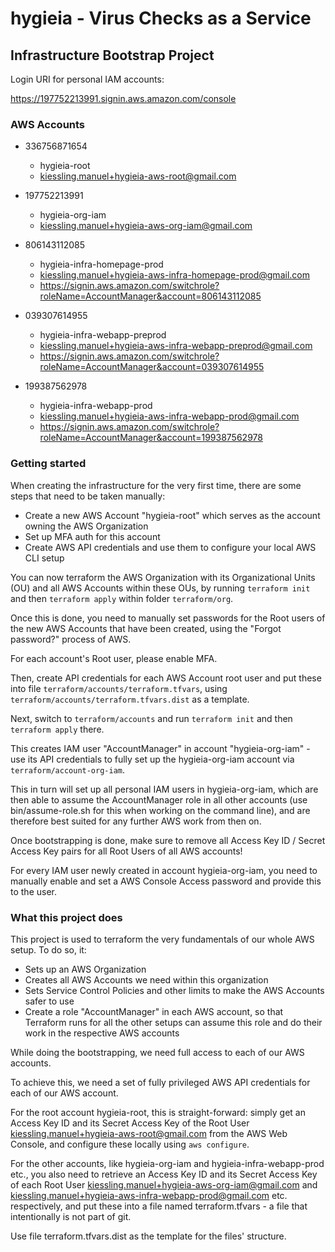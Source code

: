 # hygieia - Virus Checks as a Service

## Infrastructure Bootstrap Project

Login URI for personal IAM accounts:

https://197752213991.signin.aws.amazon.com/console


### AWS Accounts

- 336756871654
    - hygieia-root
    - kiessling.manuel+hygieia-aws-root@gmail.com

- 197752213991
    - hygieia-org-iam
    - kiessling.manuel+hygieia-aws-org-iam@gmail.com

- 806143112085
    - hygieia-infra-homepage-prod
    - kiessling.manuel+hygieia-aws-infra-homepage-prod@gmail.com
    - https://signin.aws.amazon.com/switchrole?roleName=AccountManager&account=806143112085

- 039307614955
    - hygieia-infra-webapp-preprod
    - kiessling.manuel+hygieia-aws-infra-webapp-preprod@gmail.com
    - https://signin.aws.amazon.com/switchrole?roleName=AccountManager&account=039307614955

- 199387562978
    - hygieia-infra-webapp-prod
    - kiessling.manuel+hygieia-aws-infra-webapp-prod@gmail.com
    - https://signin.aws.amazon.com/switchrole?roleName=AccountManager&account=199387562978


### Getting started

When creating the infrastructure for the very first time, there are some steps that need to be taken manually:

- Create a new AWS Account "hygieia-root" which serves as the account owning the AWS Organization
- Set up MFA auth for this account
- Create AWS API credentials and use them to configure your local AWS CLI setup

You can now terraform the AWS Organization with its Organizational Units (OU) and all AWS Accounts within these OUs, by running `terraform init` and then `terraform apply` within folder `terraform/org`.

Once this is done, you need to manually set passwords for the Root users of the new AWS Accounts that have been created, using the "Forgot password?" process of AWS.

For each account's Root user, please enable MFA.

Then, create API credentials for each AWS Account root user and put these into file `terraform/accounts/terraform.tfvars`, using `terraform/accounts/terraform.tfvars.dist` as a template.

Next, switch to `terraform/accounts` and run `terraform init` and then `terraform apply` there.

This creates IAM user "AccountManager" in account "hygieia-org-iam" - use its API credentials to fully set up the hygieia-org-iam account via `terraform/account-org-iam`.

This in turn will set up all personal IAM users in hygieia-org-iam, which are then able to assume the AccountManager role in all other accounts (use bin/assume-role.sh for this when working on the command line), and are therefore best suited for any further AWS work from then on.

Once bootstrapping is done, make sure to remove all Access Key ID / Secret Access Key pairs for all Root Users of all AWS accounts!

For every IAM user newly created in account hygieia-org-iam, you need to manually enable and set a AWS Console Access password and provide this to the user.


### What this project does

This project is used to terraform the very fundamentals of our whole AWS setup. To do so, it:

- Sets up an AWS Organization
- Creates all AWS Accounts we need within this organization
- Sets Service Control Policies and other limits to make the AWS Accounts safer to use
- Create a role "AccountManager" in each AWS account, so that Terraform runs for all the other setups can assume this role and do their work in the respective AWS accounts

While doing the bootstrapping, we need full access to each of our AWS accounts.

To achieve this, we need a set of fully privileged AWS API credentials for each of our AWS account.

For the root account hygieia-root, this is straight-forward: simply get an Access Key ID and its Secret Access Key of the Root User kiessling.manuel+hygieia-aws-root@gmail.com from the AWS Web Console, and configure these locally using `aws configure`.

For the other accounts, like hygieia-org-iam and hygieia-infra-webapp-prod etc., you also need to retrieve an Access Key ID and its Secret Access Key of each Root User kiessling.manuel+hygieia-aws-org-iam@gmail.com and kiessling.manuel+hygieia-aws-infra-webapp-prod@gmail.com etc. respectively, and put these into a file named terraform.tfvars - a file that intentionally is not part of git.

Use file terraform.tfvars.dist as the template for the files' structure.
